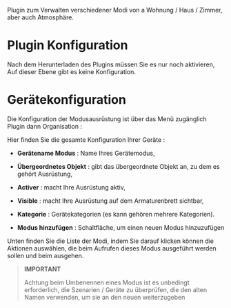 Plugin zum Verwalten verschiedener Modi von a
Wohnung / Haus / Zimmer, aber auch Atmosphäre.

Plugin Konfiguration
=======================

Nach dem Herunterladen des Plugins müssen Sie es nur noch aktivieren,
Auf dieser Ebene gibt es keine Konfiguration.

Gerätekonfiguration
=============================

Die Konfiguration der Modusausrüstung ist über das Menü zugänglich
Plugin dann Organisation :

Hier finden Sie die gesamte Konfiguration Ihrer Geräte :

-   **Gerätename Modus** : Name Ihres Gerätemodus,

-   **Übergeordnetes Objekt** : gibt das übergeordnete Objekt an, zu dem es gehört
    Ausrüstung,

-   **Activer** : macht Ihre Ausrüstung aktiv,

-   **Visible** : macht Ihre Ausrüstung auf dem Armaturenbrett sichtbar,

-   **Kategorie** : Gerätekategorien (es kann gehören
    mehrere Kategorien).

-   **Modus hinzufügen** : Schaltfläche, um einen neuen Modus hinzuzufügen

Unten finden Sie die Liste der Modi, indem Sie darauf klicken
können die Aktionen auswählen, die beim Aufrufen dieses Modus ausgeführt werden sollen
und beim ausgehen.

>**IMPORTANT**
>
>Achtung beim Umbenennen eines Modus ist es unbedingt erforderlich, die Szenarien / Geräte zu überprüfen, die den alten Namen verwenden, um sie an den neuen weiterzugeben
